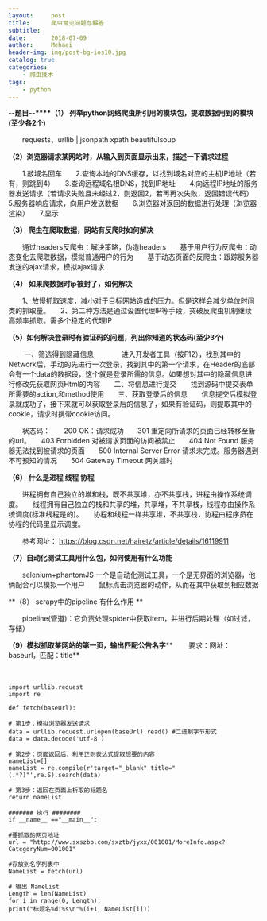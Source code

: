```yaml
---
layout:     post
title:      爬虫常见问题与解答
subtitle:   
date:       2018-07-09
author:     Mehaei
header-img: img/post-bg-ios10.jpg
catalog: true
categories:
    - 爬虫技术
tags:
    - python
---
```

**--题目--****（1） 列举python网络爬虫所引用的模块包，提取数据用到的模块(至少各2个)**

　　requests、urllib | jsonpath xpath beautifulsoup 

**（2）浏览器请求某网站时，从输入到页面显示出来，描述一下请求过程**

　　1.敲域名回车　　2.查询本地的DNS缓存，以找到域名对应的主机IP地址（若有，则跳到4）　　3.查询远程域名根DNS，找到IP地址　　4.向远程IP地址的服务器发送请求（若请求失败且未经过2，则返回2，若再再次失败，返回错误代码）　　5.服务器响应请求，向用户发送数据　　6.浏览器对返回的数据进行处理（浏览器渲染）　　7.显示

**（3） 爬虫在爬取数据，网站有反爬时如何解决**

　　通过headers反爬虫：解决策略，伪造headers　　基于用户行为反爬虫：动态变化去爬取数据，模拟普通用户的行为　　基于动态页面的反爬虫：跟踪服务器发送的ajax请求，模拟ajax请求

**（4） 如果爬数据时ip被封了，如何解决**

　　1、放慢抓取速度，减小对于目标网站造成的压力。但是这样会减少单位时间类的抓取量。　　2、第二种方法是通过设置代理IP等手段，突破反爬虫机制继续高频率抓取。需多个稳定的代理IP

**（5）如何解决登录时有验证码的问题，列出你知道的状态码(至少3个)**

　　 一、筛选得到隐藏信息　　　　进入开发者工具（按F12），找到其中的Network后，手动的先进行一次登录，找到其中的第一个请求，在Header的底部会有一个data的数据段，这个就是登录所需的信息。如果想对其中的隐藏信息进行修改先获取网页Html的内容　　二、将信息进行提交　　找到源码中提交表单所需要的action,和method使用　　三、获取登录后的信息　　信息提交后模拟登录就成功了，接下来就可以获取登录后的信息了，如果有验证码，则提取其中的cookie，请求时携带cookie访问。

　　状态码：　　200 OK：请求成功　　301 重定向所请求的页面已经转移至新的url。　　403 Forbidden  对被请求页面的访问被禁止　　404 Not Found  服务器无法找到被请求的页面　　500 Internal Server Error  请求未完成。服务器遇到不可预知的情况　　504 Gateway Timeout  网关超时

**（6） 什么是进程 线程 协程**

　　进程拥有自己独立的堆和栈，既不共享堆，亦不共享栈，进程由操作系统调度。　　线程拥有自己独立的栈和共享的堆，共享堆，不共享栈，线程亦由操作系统调度(标准线程是的)。　　协程和线程一样共享堆，不共享栈，协程由程序员在协程的代码里显示调度。

　　参考网址： https://blog.csdn.net/hairetz/article/details/16119911 

**（7）自动化测试工具用什么包，如何使用有什么功能**

　　selenium+phantomJS 一个是自动化测试工具，一个是无界面的浏览器，他俩配合可以模拟一个用户　　鼠标点击浏览器的动作，从而在其中获取到相应数据

**（8） scrapy中的pipeline 有什么作用 **

　　pipeline(管道)：它负责处理spider中获取item，并进行后期处理（如过滤，存储）

**（9）模拟抓取某网站的第一页，输出匹配公告名字****		　　要求：网址：baseurl，匹配：title**

　　

```
import urllib.request 
import re 

def fetch(baseUrl): 

# 第1步：模拟浏览器发送请求 
data = urllib.request.urlopen(baseUrl).read() #二进制字节形式 
data = data.decode('utf-8') 

# 第2步：页面返回后，利用正则表达式提取想要的内容 
nameList=[] 
nameList = re.compile(r'target="_blank" title="(.*?)"',re.S).search(data) 

# 第3步：返回在页面上析取的标题名 
return nameList 

####### 执行 ######## 
if __name__ =="__main__": 

#要抓取的网页地址 
url = "http://www.sxszbb.com/sxztb/jyxx/001001/MoreInfo.aspx?CategoryNum=001001" 

#存放到名字列表中 
NameList = fetch(url) 

# 输出 NameList 
Length = len(NameList) 
for i in range(0, Length): 
print("标题名%d:%s\n"%(i+1, NameList[i]))
```

		
